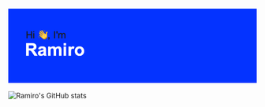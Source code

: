 ![MasterHead](https://github.com/ramirolc02/ramirolc02/blob/main/header.png?raw=true![image]) 

![Ramiro's GitHub stats](https://github-readme-stats.vercel.app/api?username=ramirolc02&show_icons=true&theme=radical)

